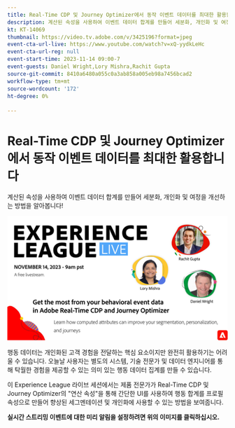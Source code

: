 ```yaml
---
title: Real-Time CDP 및 Journey Optimizer에서 동작 이벤트 데이터를 최대한 활용합니다
description: 계산된 속성을 사용하여 이벤트 데이터 합계를 만들어 세분화, 개인화 및 여정을 개선하는 방법을 알아봅니다!
kt: KT-14069
thumbnail: https://video.tv.adobe.com/v/3425196?format=jpeg
event-cta-url-live: https://www.youtube.com/watch?v=xQ-yydkLeHc
event-cta-url-reg: null
event-start-time: 2023-11-14 09:00-7
event-guests: Daniel Wright,Lory Mishra,Rachit Gupta
source-git-commit: 8410a6480a055c0a3ab858a005eb98a7456bcad2
workflow-type: tm+mt
source-wordcount: '172'
ht-degree: 0%

---
```


# Real-Time CDP 및 Journey Optimizer에서 동작 이벤트 데이터를 최대한 활용합니다

계산된 속성을 사용하여 이벤트 데이터 합계를 만들어 세분화, 개인화 및 여정을 개선하는 방법을 알아봅니다!

[![ExL 라이브 2023년 9월 22일](assets/Nov14_2023_exl_live_WebBanner.jpg)](https://www.youtube.com/watch?v=xQ-yydkLeHc)

행동 데이터는 개인화된 고객 경험을 전달하는 핵심 요소이지만 완전히 활용하기는 어려울 수 있습니다. 오늘날 사용자는 별도의 시스템, 기술 전문가 및 데이터 엔지니어를 통해 탁월한 경험을 제공할 수 있는 의미 있는 행동 데이터 집계를 만들 수 있습니다.

이 Experience League 라이브 세션에서는 제품 전문가가 Real-Time CDP 및 Journey Optimizer의 &quot;연산 속성&quot;을 통해 간단한 UI를 사용하여 행동 합계를 프로필 속성으로 만들어 향상된 세그멘테이션 및 개인화에 사용할 수 있는 방법을 보여줍니다.


**실시간 스트리밍 이벤트에 대한 미리 알림을 설정하려면 위의 이미지를 클릭하십시오.**
